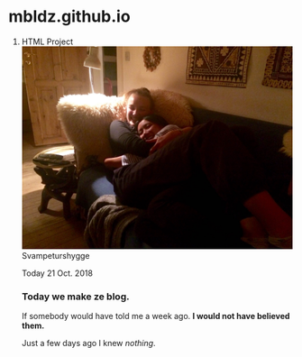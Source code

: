 # mbldz.github.io
1. HTML Project
    <div id="content">
      <div class="post-container">
        <div class="post">
          <div class="post-author">
            <img src="me.png">
            <span>Svampeturshygge</span>
          </div>
          <p class="post-date">Today 21 Oct. 2018</p>
          <h3 class="post-title">Today we make ze blog.</h3>
          <div class="post-content">
            <p>If somebody would have told me a week ago. <strong>I would not have believed them.</strong></p>
            <p>Just a few days ago I knew <em>nothing</em>.</p>
          </div>
        </div>
      </div>
    </div>
